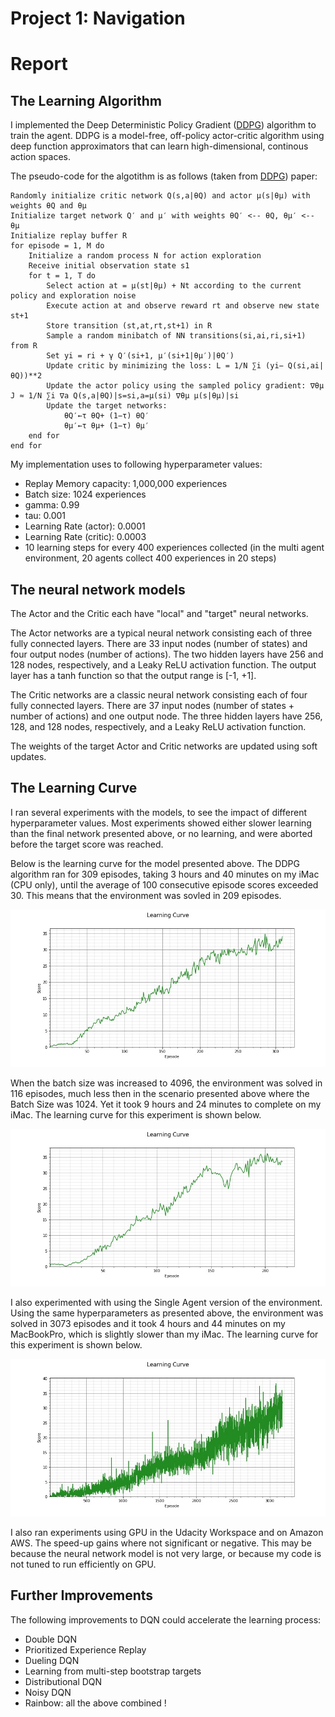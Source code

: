 [//]: # (Image References)

[image1]: ddpg_agent_learning_curve.jpg "Learning Curve"
[image2]: ddpg_agent_learning_curve_BatchSize4096.jpg "Learning Curve for BatchSize 4096"
[image3]: ddpg_agent_learning_curve_SingleAgent.jpg "Learning Curve for training with Single Agent"

# Project 1: Navigation

# Report

## The Learning Algorithm
I implemented the Deep Deterministic Policy Gradient ([DDPG](https://arxiv.org/abs/1509.02971)) algorithm to train the agent. DDPG is a model-free, off-policy actor-critic algorithm using deep function approximators  that can learn high-dimensional, continous action spaces.

The pseudo-code for the algotithm is as follows (taken from [DDPG](https://arxiv.org/abs/1509.02971)) paper:

    Randomly initialize critic network Q(s,a|θQ) and actor μ(s|θμ) with weights θQ and θμ
    Initialize target network Q′ and μ′ with weights θQ′ <-- θQ, θμ′ <-- θμ
    Initialize replay buffer R
    for episode = 1, M do
        Initialize a random process N for action exploration
        Receive initial observation state s1
        for t = 1, T do
            Select action at = μ(st|θμ) + Nt according to the current policy and exploration noise
            Execute action at and observe reward rt and observe new state st+1
            Store transition (st,at,rt,st+1) in R
            Sample a random minibatch of NN transitions(si,ai,ri,si+1) from R
            Set yi = ri + γ Q′(si+1, μ′(si+1|θμ′)|θQ′)
            Update critic by minimizing the loss: L = 1/N ∑i (yi− Q(si,ai|θQ))**2
            Update the actor policy using the sampled policy gradient: ∇θμ J ≈ 1/N ∑i ∇a Q(s,a|θQ)|s=si,a=μ(si) ∇θμ μ(s|θμ)|si
            Update the target networks:
                θQ′←τ θQ+ (1−τ) θQ′
                θμ′←τ θμ+ (1−τ) θμ′
        end for
    end for

My implementation uses to following hyperparameter values:

* Replay Memory capacity: 1,000,000 experiences
* Batch size: 1024 experiences
* gamma: 0.99
* tau: 0.001
* Learning Rate (actor): 0.0001
* Learning Rate (critic): 0.0003
* 10 learning steps for every 400 experiences collected (in the multi agent environment, 20 agents collect 400 experiences in 20 steps)

## The neural network models

The Actor and the Critic each have "local" and "target" neural networks.

The Actor networks are a typical neural network consisting each of three fully connected layers. There are 33 input nodes (number of states) and four output nodes (number of actions). The two hidden layers have 256 and 128 nodes, respectively, and a Leaky ReLU activation function. The output layer has a tanh function so that the output range is [-1, +1].

The Critic networks are a classic neural network consisting each of four fully connected layers. There are 37 input nodes (number of states + number of actions) and one output node. The three hidden layers have 256, 128, and 128 nodes, respectively, and a Leaky ReLU activation function.

The weights of the target Actor and Critic networks are updated using soft updates.


## The Learning Curve

I ran several experiments with the models, to see the impact of different hyperparameter values. Most experiments showed either slower learning than the final network presented above, or no learning, and were aborted before the target score was reached.

Below is the learning curve for the model presented above. The DDPG algorithm ran for 309 episodes, taking 3 hours and 40 minutes on my iMac (CPU only), until the average of 100 consecutive episode scores exceeded 30. This means that the environment was sovled in 209 episodes.

![Learning Curve][image1]

When the batch size was increased to 4096, the environment was solved in 116 episodes, much less then in the scenario presented above where the Batch Size was 1024. Yet it took 9 hours and 24 minutes to complete on my iMac. The learning curve for this experiment is shown below.

![Learning Curve][image2]

I also experimented with using the Single Agent version of the environment. Using the same hyperparameters as presented above, the environment was solved in 3073 episodes and it took 4 hours and 44 minutes on my MacBookPro, which is slightly slower than my iMac. The learning curve for this experiment is shown below.

![Learning Curve][image3]

I also ran experiments using GPU in the Udacity Workspace and on Amazon AWS. The speed-up gains where not significant or negative. This may be because the neural network model is not very large, or because my code is not tuned to run efficiently on GPU.

## Further Improvements

The following improvements to DQN could accelerate the learning process:
* Double DQN
* Prioritized Experience Replay
* Dueling DQN
* Learning from multi-step bootstrap targets
* Distributional DQN
* Noisy DQN
* Rainbow: all the above combined !
